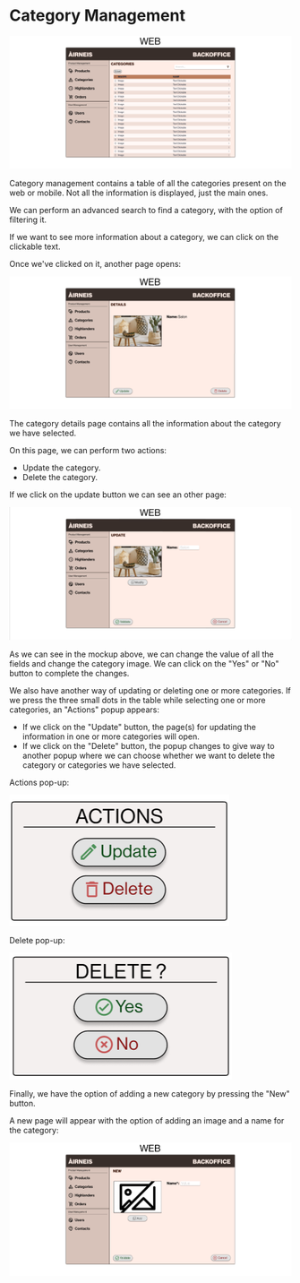 # Category Management

![Category Management](./images/categories.png)

Category management contains a table of all the categories present on the web or mobile. Not all the information is displayed, just the main ones.

We can perform an advanced search to find a category, with the option of filtering it.

If we want to see more information about a category, we can click on the clickable text.

Once we've clicked on it, another page opens:

![Category Details](./images/category_details.png)

The category details page contains all the information about the category we have selected.

On this page, we can perform two actions:

- Update the category.
- Delete the category.

If we click on the update button we can see an other page:

![Update Category](./images/category_update.png)

As we can see in the mockup above, we can change the value of all the fields and change the category image.
We can click on the "Yes" or "No" button to complete the changes.

We also have another way of updating or deleting one or more categories. If we press the three small dots in the table while selecting one or more categories, an "Actions" popup appears:

- If we click on the "Update" button, the page(s) for updating the information in one or more categories will open.
- If we click on the "Delete" button, the popup changes to give way to another popup where we can choose whether we want to delete the category or categories we have selected.

Actions pop-up:

![Actions](./images/actions.png)

Delete pop-up:

![Delete Category](./images/category_delete.png)

Finally, we have the option of adding a new category by pressing the "New" button.

A new page will appear with the option of adding an image and a name for the category:

![Add Category](./images/category_add.png)
